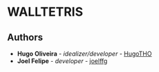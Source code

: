# WALLTETRIS

## Authors

* **Hugo Oliveira** - *idealizer/developer* - [HugoTHO](https://github.com/HugoTHO)
* **Joel Felipe** - *developer* - [joelffg](https://github.com/joelffg)
